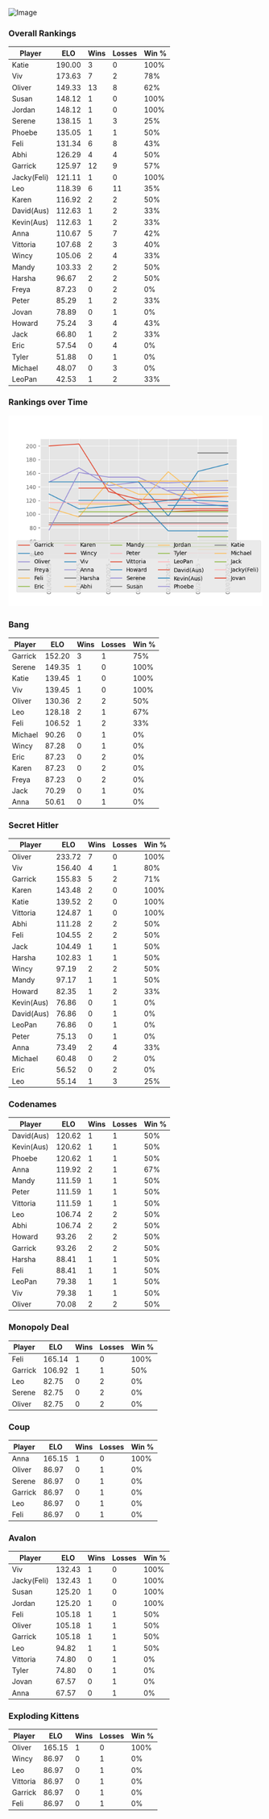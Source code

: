 
![Image](https://media.architecturaldigest.com/photos/618036966ba9675f212cc805/16:9/w_2560%2Cc_limit/SquidGame_Season1_Episode1_00_44_44_16.jpg)


### Overall Rankings

| Player | ELO | Wins | Losses | Win % |
| --- | --- | --- | --- | --- |
| Katie | 190.00 | 3 | 0 | 100% |
| Viv | 173.63 | 7 | 2 | 78% |
| Oliver | 149.33 | 13 | 8 | 62% |
| Susan | 148.12 | 1 | 0 | 100% |
| Jordan | 148.12 | 1 | 0 | 100% |
| Serene | 138.15 | 1 | 3 | 25% |
| Phoebe | 135.05 | 1 | 1 | 50% |
| Feli | 131.34 | 6 | 8 | 43% |
| Abhi | 126.29 | 4 | 4 | 50% |
| Garrick | 125.97 | 12 | 9 | 57% |
| Jacky(Feli) | 121.11 | 1 | 0 | 100% |
| Leo | 118.39 | 6 | 11 | 35% |
| Karen | 116.92 | 2 | 2 | 50% |
| David(Aus) | 112.63 | 1 | 2 | 33% |
| Kevin(Aus) | 112.63 | 1 | 2 | 33% |
| Anna | 110.67 | 5 | 7 | 42% |
| Vittoria | 107.68 | 2 | 3 | 40% |
| Wincy | 105.06 | 2 | 4 | 33% |
| Mandy | 103.33 | 2 | 2 | 50% |
| Harsha | 96.67 | 2 | 2 | 50% |
| Freya | 87.23 | 0 | 2 | 0% |
| Peter | 85.29 | 1 | 2 | 33% |
| Jovan | 78.89 | 0 | 1 | 0% |
| Howard | 75.24 | 3 | 4 | 43% |
| Jack | 66.80 | 1 | 2 | 33% |
| Eric | 57.54 | 0 | 4 | 0% |
| Tyler | 51.88 | 0 | 1 | 0% |
| Michael | 48.07 | 0 | 3 | 0% |
| LeoPan | 42.53 | 1 | 2 | 33% |


### Rankings over Time
![Image](rankings.png)



### Bang

| Player | ELO | Wins | Losses | Win % |
| --- | --- | --- | --- | --- |
| Garrick | 152.20 | 3 | 1 | 75% |
| Serene | 149.35 | 1 | 0 | 100% |
| Katie | 139.45 | 1 | 0 | 100% |
| Viv | 139.45 | 1 | 0 | 100% |
| Oliver | 130.36 | 2 | 2 | 50% |
| Leo | 128.18 | 2 | 1 | 67% |
| Feli | 106.52 | 1 | 2 | 33% |
| Michael | 90.26 | 0 | 1 | 0% |
| Wincy | 87.28 | 0 | 1 | 0% |
| Eric | 87.23 | 0 | 2 | 0% |
| Karen | 87.23 | 0 | 2 | 0% |
| Freya | 87.23 | 0 | 2 | 0% |
| Jack | 70.29 | 0 | 1 | 0% |
| Anna | 50.61 | 0 | 1 | 0% |


### Secret Hitler

| Player | ELO | Wins | Losses | Win % |
| --- | --- | --- | --- | --- |
| Oliver | 233.72 | 7 | 0 | 100% |
| Viv | 156.40 | 4 | 1 | 80% |
| Garrick | 155.83 | 5 | 2 | 71% |
| Karen | 143.48 | 2 | 0 | 100% |
| Katie | 139.52 | 2 | 0 | 100% |
| Vittoria | 124.87 | 1 | 0 | 100% |
| Abhi | 111.28 | 2 | 2 | 50% |
| Feli | 104.55 | 2 | 2 | 50% |
| Jack | 104.49 | 1 | 1 | 50% |
| Harsha | 102.83 | 1 | 1 | 50% |
| Wincy | 97.19 | 2 | 2 | 50% |
| Mandy | 97.17 | 1 | 1 | 50% |
| Howard | 82.35 | 1 | 2 | 33% |
| Kevin(Aus) | 76.86 | 0 | 1 | 0% |
| David(Aus) | 76.86 | 0 | 1 | 0% |
| LeoPan | 76.86 | 0 | 1 | 0% |
| Peter | 75.13 | 0 | 1 | 0% |
| Anna | 73.49 | 2 | 4 | 33% |
| Michael | 60.48 | 0 | 2 | 0% |
| Eric | 56.52 | 0 | 2 | 0% |
| Leo | 55.14 | 1 | 3 | 25% |


### Codenames

| Player | ELO | Wins | Losses | Win % |
| --- | --- | --- | --- | --- |
| David(Aus) | 120.62 | 1 | 1 | 50% |
| Kevin(Aus) | 120.62 | 1 | 1 | 50% |
| Phoebe | 120.62 | 1 | 1 | 50% |
| Anna | 119.92 | 2 | 1 | 67% |
| Mandy | 111.59 | 1 | 1 | 50% |
| Peter | 111.59 | 1 | 1 | 50% |
| Vittoria | 111.59 | 1 | 1 | 50% |
| Leo | 106.74 | 2 | 2 | 50% |
| Abhi | 106.74 | 2 | 2 | 50% |
| Howard | 93.26 | 2 | 2 | 50% |
| Garrick | 93.26 | 2 | 2 | 50% |
| Harsha | 88.41 | 1 | 1 | 50% |
| Feli | 88.41 | 1 | 1 | 50% |
| LeoPan | 79.38 | 1 | 1 | 50% |
| Viv | 79.38 | 1 | 1 | 50% |
| Oliver | 70.08 | 2 | 2 | 50% |


### Monopoly Deal

| Player | ELO | Wins | Losses | Win % |
| --- | --- | --- | --- | --- |
| Feli | 165.14 | 1 | 0 | 100% |
| Garrick | 106.92 | 1 | 1 | 50% |
| Leo | 82.75 | 0 | 2 | 0% |
| Serene | 82.75 | 0 | 2 | 0% |
| Oliver | 82.75 | 0 | 2 | 0% |


### Coup

| Player | ELO | Wins | Losses | Win % |
| --- | --- | --- | --- | --- |
| Anna | 165.15 | 1 | 0 | 100% |
| Oliver | 86.97 | 0 | 1 | 0% |
| Serene | 86.97 | 0 | 1 | 0% |
| Garrick | 86.97 | 0 | 1 | 0% |
| Leo | 86.97 | 0 | 1 | 0% |
| Feli | 86.97 | 0 | 1 | 0% |


### Avalon

| Player | ELO | Wins | Losses | Win % |
| --- | --- | --- | --- | --- |
| Viv | 132.43 | 1 | 0 | 100% |
| Jacky(Feli) | 132.43 | 1 | 0 | 100% |
| Susan | 125.20 | 1 | 0 | 100% |
| Jordan | 125.20 | 1 | 0 | 100% |
| Feli | 105.18 | 1 | 1 | 50% |
| Oliver | 105.18 | 1 | 1 | 50% |
| Garrick | 105.18 | 1 | 1 | 50% |
| Leo | 94.82 | 1 | 1 | 50% |
| Vittoria | 74.80 | 0 | 1 | 0% |
| Tyler | 74.80 | 0 | 1 | 0% |
| Jovan | 67.57 | 0 | 1 | 0% |
| Anna | 67.57 | 0 | 1 | 0% |


### Exploding Kittens

| Player | ELO | Wins | Losses | Win % |
| --- | --- | --- | --- | --- |
| Oliver | 165.15 | 1 | 0 | 100% |
| Wincy | 86.97 | 0 | 1 | 0% |
| Leo | 86.97 | 0 | 1 | 0% |
| Vittoria | 86.97 | 0 | 1 | 0% |
| Garrick | 86.97 | 0 | 1 | 0% |
| Feli | 86.97 | 0 | 1 | 0% |
